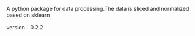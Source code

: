 A python package for data processing.The data is sliced and normalized based on sklearn

version：0.2.2